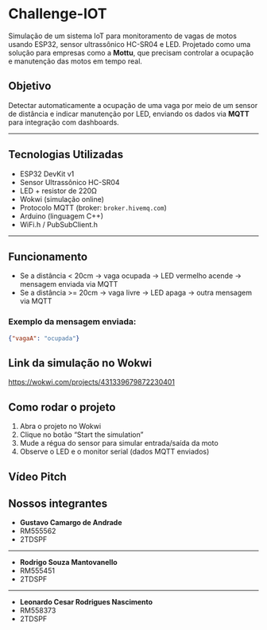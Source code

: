 # Challenge-IOT

Simulação de um sistema IoT para monitoramento de vagas de motos usando ESP32, sensor ultrassônico HC-SR04 e LED. Projetado como uma solução para empresas como a **Mottu**, que precisam controlar a ocupação e manutenção das motos em tempo real.

## Objetivo

Detectar automaticamente a ocupação de uma vaga por meio de um sensor de distância e indicar manutenção por LED, enviando os dados via **MQTT** para integração com dashboards.

---

## Tecnologias Utilizadas

- ESP32 DevKit v1
- Sensor Ultrassônico HC-SR04
- LED + resistor de 220Ω
- Wokwi (simulação online)
- Protocolo MQTT (broker: `broker.hivemq.com`)
- Arduino (linguagem C++)
- WiFi.h / PubSubClient.h

---

##  Funcionamento

- Se a distância < 20cm → vaga ocupada → LED vermelho acende → mensagem enviada via MQTT
- Se a distância >= 20cm → vaga livre → LED apaga → outra mensagem via MQTT

### Exemplo da mensagem enviada:
```json
{"vagaA": "ocupada"}
```

## Link da simulação no Wokwi
https://wokwi.com/projects/431339679872230401

## Como rodar o projeto
1. Abra o projeto no Wokwi
2. Clique no botão “Start the simulation”
3. Mude a régua do sensor para simular entrada/saída da moto
4. Observe o LED e o monitor serial (dados MQTT enviados)

## Vídeo Pitch


## Nossos integrantes
- **Gustavo Camargo de Andrade**
- RM555562
- 2TDSPF
-------------------------------------------
- **Rodrigo Souza Mantovanello**
- RM555451
- 2TDSPF
-------------------------------------------
- **Leonardo Cesar Rodrigues Nascimento**
- RM558373
- 2TDSPF
